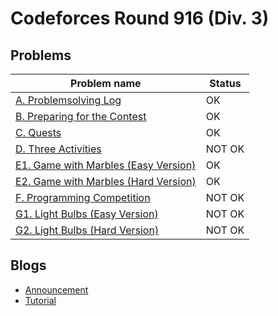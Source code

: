 # Codeforces Round 916 (Div. 3)

## Problems

|Problem name|Status|
|------------|---------|
| [A. Problemsolving Log](problems/A._Problemsolving_Log.md)|OK|
| [B. Preparing for the Contest](problems/B._Preparing_for_the_Contest.md)|OK|
| [C. Quests](problems/C._Quests.md)|OK|
| [D. Three Activities](problems/D._Three_Activities.md)|NOT OK|
| [E1. Game with Marbles (Easy Version)](problems/E1._Game_with_Marbles_(Easy_Version).md)|OK|
| [E2. Game with Marbles (Hard Version)](problems/E2._Game_with_Marbles_(Hard_Version).md)|OK|
| [F. Programming Competition](problems/F._Programming_Competition.md)|NOT OK|
| [G1. Light Bulbs (Easy Version)](problems/G1._Light_Bulbs_(Easy_Version).md)|NOT OK|
| [G2. Light Bulbs (Hard Version)](problems/G2._Light_Bulbs_(Hard_Version).md)|NOT OK|
## Blogs

- [Announcement](blogs/Announcement.md)
- [Tutorial](blogs/Tutorial.md)
